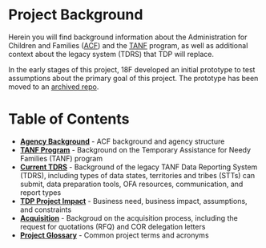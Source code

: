 # Project Background

Herein you will find background information about the Administration for Children and Families ([ACF](https://www.acf.hhs.gov/)) and the [TANF](https://www.acf.hhs.gov/ofa/programs/temporary-assistance-needy-families-tanf) program, as well as additional context about the legacy system (TDRS) that TDP will replace. 

In the early stages of this project, 18F developed an initial prototype  to test assumptions about the primary goal of this project. The prototype has been moved to an [archived repo](https://github.com/HHS/TANF-app-archive). 

# Table of Contents
* **[Agency Background](https://github.com/raft-tech/TANF-app/blob/raft-tdp-main/docs/Background/Agency-Background.md)** - ACF background and agency structure
* **[TANF Program](https://github.com/raft-tech/TANF-app/blob/raft-tdp-main/docs/Background/TANF-Program.md)** - Background on the Temporary Assistance for Needy Families (TANF) program
* **[Current TDRS](https://github.com/raft-tech/TANF-app/blob/raft-tdp-main/docs/Background/Current-TDRS.md)** - Background of the legacy TANF Data Reporting System (TDRS), including types of data states, territories and tribes (STTs) can submit, data preparation tools, OFA resources, communication, and report types
* **[TDP Project Impact](https://github.com/raft-tech/TANF-app/blob/raft-tdp-main/docs/Background/Project-Impact.md)** - Business need, business impact, assumptions, and constraints
* **[Acquisition](https://github.com/raft-tech/TANF-app/blob/raft-tdp-main/docs/Background/Acquisition/)** - Backgroud on the acquisition process, including the request for quotations (RFQ) and COR delegation letters
* **[Project Glossary](https://github.com/raft-tech/TANF-app/blob/raft-tdp-main/docs/Background/Project-Glossary.md)** - Common project terms and acronyms


